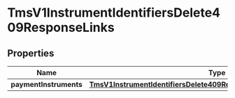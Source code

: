 
# TmsV1InstrumentIdentifiersDelete409ResponseLinks

## Properties
Name | Type | Description | Notes
------------ | ------------- | ------------- | -------------
**paymentInstruments** | [**TmsV1InstrumentIdentifiersDelete409ResponseLinksPaymentInstruments**](TmsV1InstrumentIdentifiersDelete409ResponseLinksPaymentInstruments.md) |  |  [optional]



